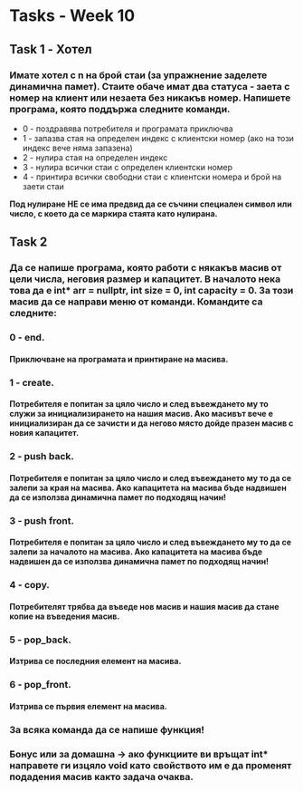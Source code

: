 # Tasks - Week 10

## Task 1 - Хотел
### Имате хотел с n на брой стаи (за упражнение заделете динамична памет). Стаите обаче имат два статуса - заета с номер на клиент или незаета без никакъв номер. Напишете програма, която поддържа следните команди.
- 0 - поздравява потребителя и програмата приключва
- 1 - запазва стая на определен индекс с клиентски номер (ако на този индекс вече няма запазена)
- 2 - нулира стая на определен индекс
- 3 - нулира всички стаи с определен клиентски номер
- 4 - принтира всички свободни стаи с клиентски номера и брой на заети стаи

**Под нулиране НЕ се има предвид да се съчини специален символ или число, с което да се маркира стаята като нулирана.**

## Task 2
### Да се напише програма, която работи с някакъв масив от цели числа, неговия размер и капацитет. В началото нека това да е int* arr = nullptr, int size = 0, int capacity = 0. За този масив да се направи меню от команди. Командите са следните: 

### **0 - end.**
#### Приключване на програмата и принтиране на масива.

### **1 - create.** 
#### Потребителя е попитан за цяло число и след въвеждането му то служи за инициализирането на нашия масив. Ако масивът вече е инициализиран да се зачисти и да негово място дойде празен масив с новия капацитет.

### **2 - push back.** 
#### Потребителя е попитан за цяло число и след въвеждането му то да се залепи за края на масива. Ако капацитета на масива бъде надвишен да се използва динамична памет по подходящ начин!  

### **3 - push front.** 
#### Потребителя е попитан за цяло число и след въвеждането му то да се залепи за началото на масива. Ако капацитета на масива бъде надвишен да се използва динамична памет по подходящ начин!  

### **4 - copy.** 
#### Потребителят трябва да въведе нов масив и нашия масив да стане копие на въведения масив.  

### **5 - pop_back.** 
#### Изтрива се последния елемент на масива.  

### **6 - pop_front.** 
#### Изтрива се първия елемент на масива.

### За всяка команда да се напише функция!

### Бонус или за домашна -> ако функциите ви връщат int* направете ги изцяло void като свойството им е да променят подадения масив както задача очаква.